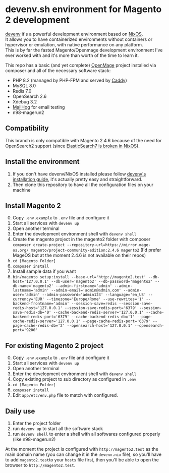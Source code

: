 # devenv.sh environment for Magento 2 development

[devenv](https://devenv.sh) it's a powerful development environment based on [NixOS](https://nixos.org).  
It allows you to have containerized environments without containers or hypervisor or emulation, with native performance on any platform.  
This is by far the fasted Magento/Openmage development environment I've ever worked with and it's more than worth of the time to learn it.

This repo has a basic (and yet complete) [OpenMage](https://github.com/OpenMage/magento-lts) project installed via composer and all of the necessary software stack:
- PHP 8.2 (managed by PHP-FPM and served by [Caddy](https://caddyserver.com))
- MySQL 8.0
- Redis 7.0
- OpenSearch 2.6
- Xdebug 3.2
- [MailHog](https://github.com/mailhog/MailHog) for email testing
- n98-magerun2

## Compatibility

This branch is only compatible with Magento 2.4.6 because of the need for OpenSearch2 support (since [ElasticSearch7 is broken in NixOS](https://github.com/NixOS/nixpkgs/issues/213951)).

## Install the environment

1. If you don't have devenv/NixOS installed please follow [devenv's installation guide](https://devenv.sh/getting-started), it's actually pretty easy and straightforward.
2. Then clone this repository to have all the configuration files on your machine

## Install Magento 2

0. Copy <code>.env.example</code> to <code>.env</code> file and configure it
1. Start all services with `devenv up`
2. Open another terminal
3. Enter the development environment shell with `devenv shell`
4. Create the magento project in the magento2 folder with composer `composer create-project --repository-url=https://mirror.mage-os.org/ magento/project-community-edition:2.4.6 magento2` (I'd prefer MageOS but at the moment 2.4.6 is not available on their repos)
5. `cd [Magento Folder]`
6. `composer install`
7. Install sample data if you want
8. `bin/magento setup:install --base-url='http://magento2.test' --db-host='127.0.0.1' --db-user='magento2' --db-password='magento2' --db-name='magento2' --admin-firstname='admin' --admin-lastname='admin' --admin-email='admin@admin.com' --admin-user='admin' --admin-password='admin123' --language='en_US' --currency='EUR' --timezone='Europe/Rome' --use-rewrites='1' --backend-frontname='admin' --session-save=redis --session-save-redis-host='127.0.0.1' --session-save-redis-port='6379' --session-save-redis-db='0' --cache-backend-redis-server='127.0.0.1' --cache-backend-redis-port='6379' --cache-backend-redis-db='1' --page-cache-redis-server='127.0.0.1' --page-cache-redis-port='6379' --page-cache-redis-db='2' --opensearch-host='127.0.0.1' --opensearch-port='9200'`

## For existing Magento 2 project

0. Copy <code>.env.example</code> to <code>.env</code> file and configure it
1. Start all services with `devenv up`
2. Open another terminal
3. Enter the development environment shell with `devenv shell`
4. Copy existing project to sub directory as configured in <code>.env</code>
5. `cd [Magento Folder]`
6. `composer install`
8. Edit <code>app/etc/env.php</code> file to match with configured.

## Daily use

1. Enter the project folder
2. run `devenv up` to start all the software stack
3. run `devenv shell` to enter a shell with all softwares configured properly (like n98-magerun2)

At the moment the project is configured with `http://magento2.test` as the main domain name (you can change it in the `devenv.nix` file), so you'll have to add `magento2.test`to your `hosts` file first, then you'll be able to open the browser to `http://magento2.test`.
